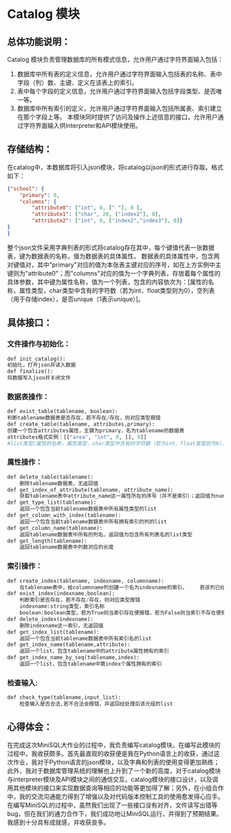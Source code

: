 # Catalog 模块
## 总体功能说明：
Catalog 模块负责管理数据库的所有模式信息，允许用户通过字符界面输入包括：  
1. 数据库中所有表的定义信息，允许用户通过字符界面输入包括表的名称、表中字段（列）数、主键、定义在该表上的索引。  
2. 表中每个字段的定义信息，允许用户通过字符界面输入包括字段类型、是否唯一等。 
3. 数据库中所有索引的定义，允许用户通过字符界面输入包括所属表、索引建立在那个字段上等。
本模块同时提供了访问及操作上述信息的接口，允许用户通过字符界面输入供Interpreter和API模块使用。

## 存储结构：
在catalog中，本数据库将引入json模块，将catalog以json的形式进行存取。格式如下：
```json
{"school": {
    "primary": 0,
    "columns": {
        "attribute0": ["int", 0, [" "], 0 ], 
        "attribute1": ["char", 20, ["index1"], 0], 
        "attribute2": ["int", 0, ["index2","index3"], 0]}
}
}
```
整个json文件采用字典列表的形式将catalog存在其中，每个键值代表一张数据表，键为数据表的名称，值为数据表的具体属性。
数据表的具体属性中，包含两对键值对，其中"primary"对应的值为本张表主键对应的序号，如在上方实例中主键则为"attribute0"；而"columns"对应的值为一个字典列表，存放着每个属性的具体参数，其中键为属性名称，值为一个列表，包含的内容依次为：[属性的名称，属性类型，char类型中含有的字符数（若为int、float类型则为0），空列表（用于存储index），是否unique（1表示unique）]。

## 具体接口：
### 文件操作与初始化：
```python
def init_catalog():
初始化，打开json并读入数据
def finalize():
将数据写入json并关闭文件
```

### 数据表操作：
```python
def exist_table(tablename, boolean):
判断tablename数据表是否存在，若不存在/存在，则对应类型报错
def create_table(tablename, attributes,primary):
创建一个包含attributes属性，主键为primary，名为tablename的数据表
attributes格式实例：[["area", "int", 0, [], 0]]
#list类型[属性的名称，属性类型，char类型中含有的字符数（若为int、float类型则为0），空列表（用于存储index），是否unique（1表示unique）]
```

### 属性操作：
```python
def delete_table(tablename):
    删除tablename数据表，无返回值
def get_index_of_attribute(tablename, attribute_name):
    获取tablename表中attribute_name这一属性所在的序号（并不是索引）；返回值为number类型
def get_type_list(tablename):
    返回一个包含当前tablename数据表中所有属性类型的list
def get_column_with_index(tablename):
    返回一个包含当前tablename数据表中所有拥有索引的列的list
def get_column_name(tablename):
    返回tablename数据表中所有的列名，返回值为包含所有列表名的list类型
def get_length(tablename):
    返回tablename数据表中列数对应的长度
```

### 索引操作：
```python
def create_index(tablename, indexname, columnname):
    在tablename表中，给columnname列创建一个名为indexname的索引。	若该列已经存在名为indexname的索引便报错。
def exist_index(indexname,boolean):
    判断索引是否存在，若不存在/存在，则对应类型报错
    indexname:string类型，索引名称
    boolean:boolean类型，若为True则当索引存在便报错，若为False则当索引不存在便报错
def delete_index(indexname):
    删除indexname这一索引，无返回值
def get_index_list(tablename):
    返回一个包含当前tablename数据表中所有索引名的list
def get_index_name(tablename,attribute):
    返回一个list，包含tablename中的attribute属性拥有的索引
def get_index_name_by_seq(tablename,index):
    返回一个list，包含tablename中第index个属性拥有的索引
```
### 检查输入:
```python
def check_type(tablename,input_list):
    检查输入是否合法,若不合法会报错，并返回经处理后该元组的list
```
## 心得体会：
在完成这次MiniSQL大作业的过程中，我负责编写catalog模块。在编写此模块的过程中，我收获颇多。首先最直观的收获便是我在Python语言上的收获，通过这次作业，我对于Python语言的json模块，以及字典和列表的使用变得更加熟练；此外，我对于数据库管理系统的理解也上升到了一个新的高度，对于catalog模块与interpreter模块及API模块之间的通信交互，catalog模块的接口设计，以及调用其他模块的接口来实现数据查询等相应的功能等更加得了解；另外，在小组合作中，我的交流沟通能力得到了增强以及对代码版本控制工具的使用愈发得心应手。在编写MiniSQL的过程中，虽然我们出现了一些接口没有对齐，文件读写出错等bug，但在我们的通力合作下，我们成功地让MiniSQL运行，并得到了预期结果。我感到十分具有成就感，并收获良多。
